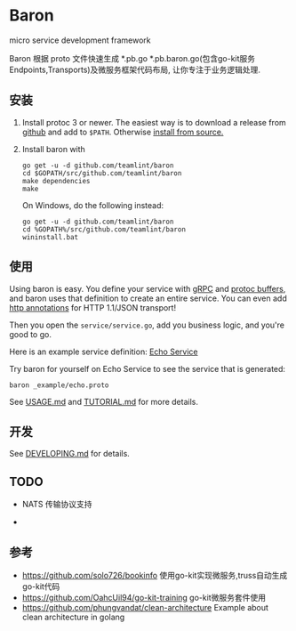 # Baron
micro service development framework

Baron 根据 proto 文件快速生成 *.pb.go *.pb.baron.go(包含go-kit服务Endpoints,Transports)及微服务框架代码布局, 让你专注于业务逻辑处理.

## 安装

1. Install protoc 3 or newer. The easiest way is to
download a release from [github](https://github.com/google/protobuf/releases)
and add to `$PATH`.
Otherwise [install from source.](https://github.com/google/protobuf)
1. Install baron with

	```
	go get -u -d github.com/teamlint/baron
	cd $GOPATH/src/github.com/teamlint/baron
	make dependencies
	make
	```
	On Windows, do the following instead:
	```
	go get -u -d github.com/teamlint/baron
	cd %GOPATH%/src/github.com/teamlint/baron
	wininstall.bat
	```

## 使用

Using baron is easy. You define your service with [gRPC](http://www.grpc.io/)
and [protoc buffers](https://developers.google.com/protocol-buffers/docs/proto3),
and baron uses that definition to create an entire service. You can even
add [http annotations](
https://github.com/googleapis/googleapis/blob/928a151b2f871b4239b7707e1bb59258df3fe10a/google/api/http.proto#L36)
for HTTP 1.1/JSON transport!

Then you open the `service/service.go`,
add you business logic, and you're good to go.

Here is an example service definition: [Echo Service](./_example/echo.proto)

Try baron for yourself on Echo Service to see the service that is generated:

```
baron _example/echo.proto
```

See [USAGE.md](./docs/USAGE.md) and [TUTORIAL.md](./docs/TUTORIAL.md) for more details.

## 开发

See [DEVELOPING.md](./docs/DEVELOPING.md) for details.

## TODO
- NATS 传输协议支持
  
- 

## 参考
- https://github.com/solo726/bookinfo 使用go-kit实现微服务,truss自动生成go-kit代码
- https://github.com/OahcUil94/go-kit-training go-kit微服务套件使用
- https://github.com/phungvandat/clean-architecture Example about clean architecture in golang

